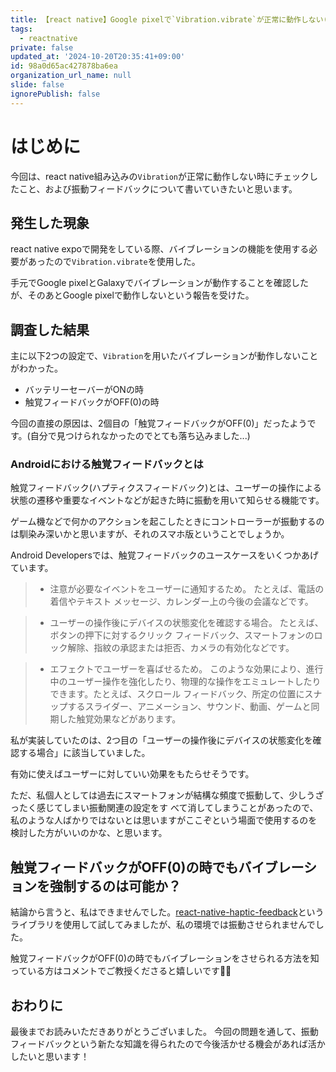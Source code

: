 ```yaml
---
title: 【react native】Google pixelで`Vibration.vibrate`が正常に動作しない(振動しない) 【振動フィードバック】
tags:
  - reactnative
private: false
updated_at: '2024-10-20T20:35:41+09:00'
id: 98a0d65ac427878ba6ea
organization_url_name: null
slide: false
ignorePublish: false
---
```

# はじめに
今回は、react native組み込みの`Vibration`が正常に動作しない時にチェックしたこと、および振動フィードバックについて書いていきたいと思います。

## 発生した現象
react native expoで開発をしている際、バイブレーションの機能を使用する必要があったので`Vibration.vibrate`を使用した。

手元でGoogle pixelとGalaxyでバイブレーションが動作することを確認したが、そのあとGoogle pixelで動作しないという報告を受けた。

## 調査した結果
主に以下2つの設定で、`Vibration`を用いたバイブレーションが動作しないことがわかった。

- バッテリーセーバーがONの時
- 触覚フィードバックがOFF(0)の時

今回の直接の原因は、2個目の「触覚フィードバックがOFF(0)」だったようです。(自分で見つけられなかったのでとても落ち込みました...)

### Androidにおける触覚フィードバックとは
触覚フィードバック(ハプティクスフィードバック)とは、ユーザーの操作による状態の遷移や重要なイベントなどが起きた時に振動を用いて知らせる機能です。

ゲーム機などで何かのアクションを起こしたときにコントローラーが振動するのは馴染み深いかと思いますが、それのスマホ版ということでしょうか。

Android Developersでは、触覚フィードバックのユースケースをいくつかあげています。
> - 注意が必要なイベントをユーザーに通知するため。
たとえば、電話の着信やテキスト メッセージ、カレンダー上の今後の会議などです。

> - ユーザーの操作後にデバイスの状態変化を確認する場合。 
たとえば、ボタンの押下に対するクリック フィードバック、スマートフォンのロック解除、指紋の承認または拒否、カメラの有効化などです。

> - エフェクトでユーザーを喜ばせるため。
このような効果により、進行中のユーザー操作を強化したり、物理的な操作をエミュレートしたりできます。たとえば、スクロール フィードバック、所定の位置にスナップするスライダー、アニメーション、サウンド、動画、ゲームと同期した触覚効果などがあります。

私が実装していたのは、2つ目の「ユーザーの操作後にデバイスの状態変化を確認する場合」に該当していました。

有効に使えばユーザーに対していい効果をもたらせそうです。

ただ、私個人としては過去にスマートフォンが結構な頻度で振動して、少しうざったく感じてしまい振動関連の設定をす
べて消してしまうことがあったので、私のような人ばかりではないとは思いますがここぞという場面で使用するのを検討した方がいいのかな、と思います。

## 触覚フィードバックがOFF(0)の時でもバイブレーションを強制するのは可能か？
結論から言うと、私はできませんでした。[react-native-haptic-feedback](https://www.npmjs.com/package/react-native-haptic-feedback)というライブラリを使用して試してみましたが、私の環境では振動させられませんでした。

触覚フィードバックがOFF(0)の時でもバイブレーションをさせられる方法を知っている方はコメントでご教授くださると嬉しいです🙇‍♂️

## おわりに
最後までお読みいただきありがとうございました。
今回の問題を通して、振動フィードバックという新たな知識を得られたので今後活かせる機会があれば活かしたいと思います！

